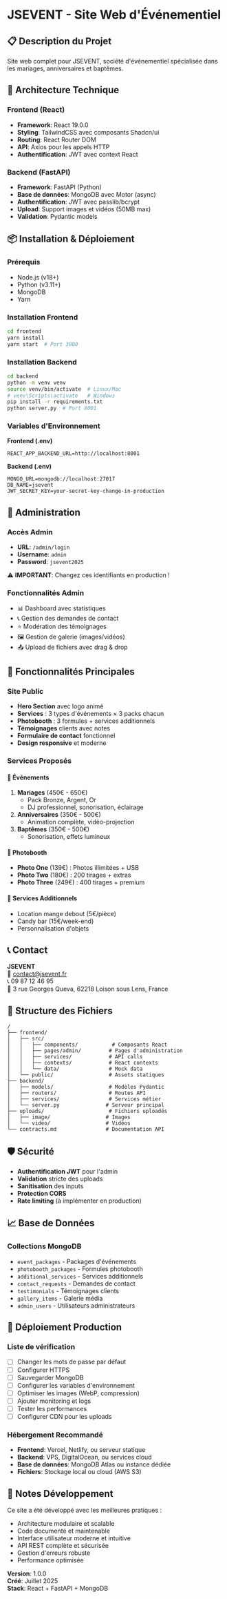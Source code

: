 # JSEVENT - Site Web d'Événementiel

## 📋 Description du Projet

Site web complet pour JSEVENT, société d'événementiel spécialisée dans les mariages, anniversaires et baptêmes.

## 🚀 Architecture Technique

### Frontend (React)
- **Framework**: React 19.0.0
- **Styling**: TailwindCSS avec composants Shadcn/ui
- **Routing**: React Router DOM
- **API**: Axios pour les appels HTTP
- **Authentification**: JWT avec context React

### Backend (FastAPI)
- **Framework**: FastAPI (Python)
- **Base de données**: MongoDB avec Motor (async)
- **Authentification**: JWT avec passlib/bcrypt
- **Upload**: Support images et vidéos (50MB max)
- **Validation**: Pydantic models

## 📦 Installation & Déploiement

### Prérequis
- Node.js (v18+)
- Python (v3.11+)
- MongoDB
- Yarn

### Installation Frontend
```bash
cd frontend
yarn install
yarn start  # Port 3000
```

### Installation Backend
```bash
cd backend
python -m venv venv
source venv/bin/activate  # Linux/Mac
# venv\Scripts\activate   # Windows
pip install -r requirements.txt
python server.py  # Port 8001
```

### Variables d'Environnement

**Frontend (.env)**
```
REACT_APP_BACKEND_URL=http://localhost:8001
```

**Backend (.env)**
```
MONGO_URL=mongodb://localhost:27017
DB_NAME=jsevent
JWT_SECRET_KEY=your-secret-key-change-in-production
```

## 🔐 Administration

### Accès Admin
- **URL**: `/admin/login`
- **Username**: `admin`
- **Password**: `jsevent2025`

⚠️ **IMPORTANT**: Changez ces identifiants en production !

### Fonctionnalités Admin
- 📊 Dashboard avec statistiques
- 📞 Gestion des demandes de contact
- ⭐ Modération des témoignages
- 🖼️ Gestion de galerie (images/vidéos)
- 📤 Upload de fichiers avec drag & drop

## 🎯 Fonctionnalités Principales

### Site Public
- **Hero Section** avec logo animé
- **Services** : 3 types d'événements × 3 packs chacun
- **Photobooth** : 3 formules + services additionnels
- **Témoignages** clients avec notes
- **Formulaire de contact** fonctionnel
- **Design responsive** et moderne

### Services Proposés

#### 🎊 Événements
1. **Mariages** (450€ - 650€)
   - Pack Bronze, Argent, Or
   - DJ professionnel, sonorisation, éclairage
2. **Anniversaires** (350€ - 500€)
   - Animation complète, vidéo-projection
3. **Baptêmes** (350€ - 500€)
   - Sonorisation, effets lumineux

#### 📸 Photobooth
- **Photo One** (139€) : Photos illimitées + USB
- **Photo Two** (180€) : 200 tirages + extras
- **Photo Three** (249€) : 400 tirages + premium

#### 🎪 Services Additionnels
- Location mange debout (5€/pièce)
- Candy bar (15€/week-end)
- Personnalisation d'objets

## 📞 Contact

**JSEVENT**  
📧 contact@jsevent.fr  
📞 09 87 12 46 95  
📍 3 rue Georges Queva, 62218 Loison sous Lens, France  

## 🔧 Structure des Fichiers

```
/
├── frontend/
│   ├── src/
│   │   ├── components/           # Composants React
│   │   ├── pages/admin/         # Pages d'administration
│   │   ├── services/            # API calls
│   │   ├── contexts/            # React contexts
│   │   └── data/                # Mock data
│   └── public/                  # Assets statiques
├── backend/
│   ├── models/                  # Modèles Pydantic
│   ├── routers/                 # Routes API
│   ├── services/                # Services métier
│   └── server.py               # Serveur principal
├── uploads/                     # Fichiers uploadés
│   ├── image/                  # Images
│   └── video/                  # Vidéos
└── contracts.md                # Documentation API
```

## 🛡️ Sécurité

- **Authentification JWT** pour l'admin
- **Validation** stricte des uploads
- **Sanitisation** des inputs
- **Protection CORS**
- **Rate limiting** (à implémenter en production)

## 📈 Base de Données

### Collections MongoDB
- `event_packages` - Packages d'événements
- `photobooth_packages` - Formules photobooth  
- `additional_services` - Services additionnels
- `contact_requests` - Demandes de contact
- `testimonials` - Témoignages clients
- `gallery_items` - Galerie média
- `admin_users` - Utilisateurs administrateurs

## 🚀 Déploiement Production

### Liste de vérification
- [ ] Changer les mots de passe par défaut
- [ ] Configurer HTTPS
- [ ] Sauvegarder MongoDB
- [ ] Configurer les variables d'environnement
- [ ] Optimiser les images (WebP, compression)
- [ ] Ajouter monitoring et logs
- [ ] Tester les performances
- [ ] Configurer CDN pour les uploads

### Hébergement Recommandé
- **Frontend**: Vercel, Netlify, ou serveur statique
- **Backend**: VPS, DigitalOcean, ou services cloud
- **Base de données**: MongoDB Atlas ou instance dédiée
- **Fichiers**: Stockage local ou cloud (AWS S3)

## 📝 Notes Développement

Ce site a été développé avec les meilleures pratiques :
- Architecture modulaire et scalable
- Code documenté et maintenable
- Interface utilisateur moderne et intuitive
- API REST complète et sécurisée
- Gestion d'erreurs robuste
- Performance optimisée

**Version**: 1.0.0  
**Créé**: Juillet 2025  
**Stack**: React + FastAPI + MongoDB

